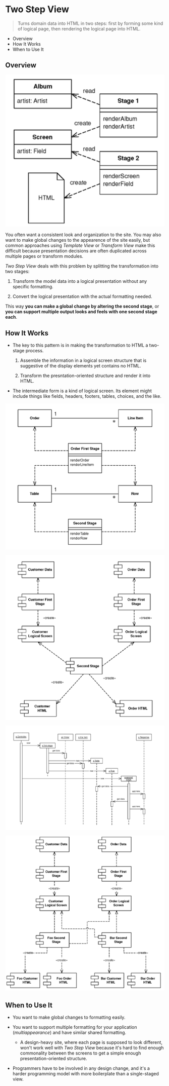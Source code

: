 # Two Step View

> Turns domain data into HTML in two steps: first by forming some kind of logical page, then rendering the logical page into HTML.

* Overview
* How It Works
* When to Use It

## Overview

![](2021-07-28-00-35-50.png)

You often want a consistent look and organization to the site. You may also want to make global changes to the appearence of the site easily, but common approaches using *Template View* or *Transform View* make this difficult because presentation decisions are often duplicated across multiple pages or transform modules.

*Two Step View* deals with this problem by splitting the transformation into two stages:

1. Transform the model data into a logical presentation without any specific formatting.

2. Convert the logical presentation with the actual formatting needed.

This way **you can make a global change by altering the second stage**, or **you can support multiple output looks and feels with one second stage each**.

## How It Works

* The key to this pattern is in making the transformation to HTML a two-stage process.

  1. Assemble the information in a logical screen structure that is suggestive of the display elements yet contains no HTML.

  2. Transform the presntation-oriented structure and render it into HTML.

* The intermediate form is a kind of logical screen. Its element might include things like fields, headers, footers, tables, choices, and the like.

![](2021-07-28-00-36-07.png)

![](2021-07-28-00-36-22.png)

![](2021-07-28-00-36-34.png)

![](2021-07-28-00-36-50.png)

## When to Use It

* You want to make global changes to formatting easily.

* You want to support multiple formatting for your application (*multiappearance*) and have similar shared formatting.
  * A design-heavy site, where each page is supposed to look different, won't work well with *Two Step View* because it's hard to find enough commonality between the screens to get a simple enough presentation-oriented structure.

* Programmers have to be involved in any design change, and it's a harder programming model with more boilerplate than a single-staged view.
